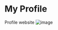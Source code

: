 # My Profile
Profile website
![image](https://github.com/ketn1337/ketn1337.github.io/assets/93063879/cdf63020-5f91-437c-a977-a654ab800034)

